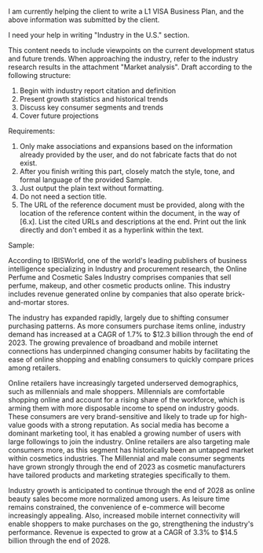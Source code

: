 I am currently helping the client to write a L1 VISA Business Plan, and the above information was submitted by the client.

I need your help in writing "Industry in the U.S." section.

This content needs to include viewpoints on the current development status and future trends. When approaching the industry, refer to the industry research results in the attachment "Market analysis".
Draft according to the following structure:
1. Begin with industry report citation and definition
2. Present growth statistics and historical trends
3. Discuss key consumer segments and trends
4. Cover future projections

Requirements:
1. Only make associations and expansions based on the information already provided by the user, and do not fabricate facts that do not exist.
2. After you finish writing this part, closely match the style, tone, and formal language of the provided Sample.
3. Just output the plain text without formatting.
4. Do not need a section title.
5. The URL of the reference document must be provided, along with the location of the reference content within the document, in the way of [6.x]. List the cited URLs and descriptions at the end. Print out the link directly and don't embed it as a hyperlink within the text.

Sample:

According to IBISWorld,  one of the world's leading publishers of business intelligence specializing in Industry and procurement research, the Online Perfume and Cosmetic Sales Industry comprises companies that sell perfume, makeup, and other cosmetic products online. This industry includes revenue generated online by companies that also operate brick-and-mortar stores.
 
The industry has expanded rapidly, largely due to shifting consumer purchasing patterns. As more consumers purchase items online, industry demand has increased at a CAGR of 1.7% to $12.3 billion through the end of 2023. The growing prevalence of broadband and mobile internet connections has underpinned changing consumer habits by facilitating the ease of online shopping and enabling consumers to quickly compare prices among retailers.

Online retailers have increasingly targeted underserved demographics, such as millennials and male shoppers. Millennials are comfortable shopping online and account for a rising share of the workforce, which is arming them with more disposable income to spend on industry goods. These consumers are very brand-sensitive and likely to trade up for high-value goods with a strong reputation. As social media has become a dominant marketing tool, it has enabled a growing number of users with large followings to join the industry. Online retailers are also targeting male consumers more, as this segment has historically been an untapped market within cosmetics industries. The Millennial and male consumer segments have grown strongly through the end of 2023 as cosmetic manufacturers have tailored products and marketing strategies specifically to them.
 
Industry growth is anticipated to continue through the end of 2028 as online beauty sales become more normalized among users. As leisure time remains constrained, the convenience of e-commerce will become increasingly appealing. Also, increased mobile internet connectivity will enable shoppers to make purchases on the go, strengthening the industry's performance. Revenue is expected to grow at a CAGR of 3.3% to $14.5 billion through the end of 2028.